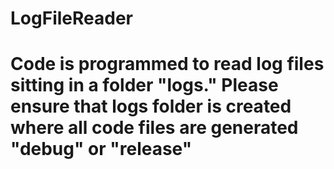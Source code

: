 # LogFileReader
# Code is programmed to read log files sitting in a folder "logs." Please ensure that logs folder is created where all code files are generated "debug" or "release"
